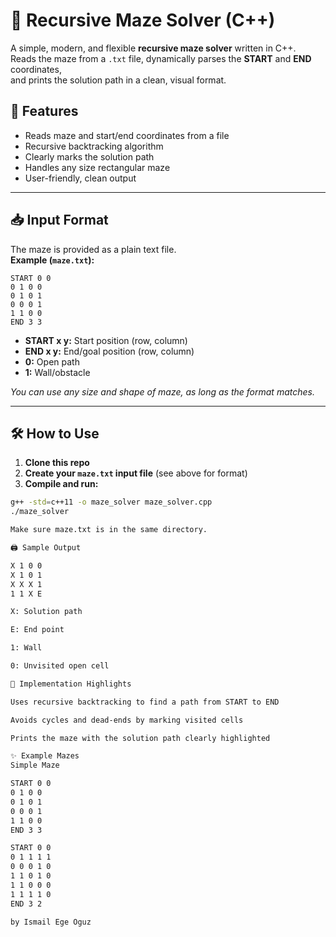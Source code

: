 # 🧩 Recursive Maze Solver (C++)

A simple, modern, and flexible **recursive maze solver** written in C++.  
Reads the maze from a `.txt` file, dynamically parses the **START** and **END** coordinates,  
and prints the solution path in a clean, visual format.

## 🚀 Features

- Reads maze and start/end coordinates from a file
- Recursive backtracking algorithm
- Clearly marks the solution path
- Handles any size rectangular maze
- User-friendly, clean output

---

## 📥 Input Format

The maze is provided as a plain text file.  
**Example (`maze.txt`):**
```
START 0 0
0 1 0 0
0 1 0 1
0 0 0 1
1 1 0 0
END 3 3
```

- **START x y:** Start position (row, column)
- **END x y:** End/goal position (row, column)
- **0:** Open path
- **1:** Wall/obstacle

*You can use any size and shape of maze, as long as the format matches.*

---

## 🛠️ How to Use

1. **Clone this repo**
2. **Create your `maze.txt` input file** (see above for format)
3. **Compile and run:**

```bash
g++ -std=c++11 -o maze_solver maze_solver.cpp
./maze_solver

Make sure maze.txt is in the same directory.

🖨️ Sample Output

X 1 0 0
X 1 0 1
X X X 1
1 1 X E

X: Solution path

E: End point

1: Wall

0: Unvisited open cell

🧠 Implementation Highlights

Uses recursive backtracking to find a path from START to END

Avoids cycles and dead-ends by marking visited cells

Prints the maze with the solution path clearly highlighted

✨ Example Mazes
Simple Maze

START 0 0
0 1 0 0
0 1 0 1
0 0 0 1
1 1 0 0
END 3 3

START 0 0
0 1 1 1 1
0 0 0 1 0
1 1 0 1 0
1 1 0 0 0
1 1 1 1 0
END 3 2

by Ismail Ege Oguz


